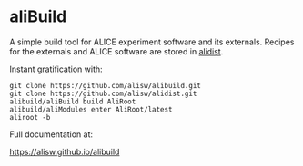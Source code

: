 # aliBuild

A simple build tool for ALICE experiment software and its externals. Recipes
for the externals and ALICE software are stored in
[alidist](https://github.com/alisw/alidist).

Instant gratification with:

    git clone https://github.com/alisw/alibuild.git
    git clone https://github.com/alisw/alidist.git
    alibuild/aliBuild build AliRoot
    alibuild/aliModules enter AliRoot/latest
    aliroot -b

Full documentation at:

<https://alisw.github.io/alibuild>
